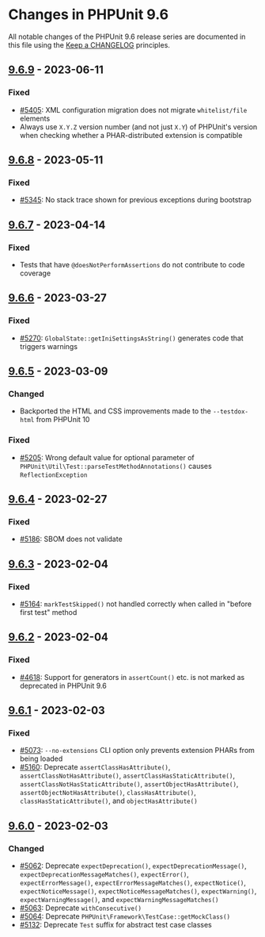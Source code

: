 # Changes in PHPUnit 9.6

All notable changes of the PHPUnit 9.6 release series are documented in this file using
the [Keep a CHANGELOG](https://keepachangelog.com/) principles.

## [9.6.9] - 2023-06-11

### Fixed

* [#5405](https://github.com/sebastianbergmann/phpunit/issues/5405): XML configuration migration does not
  migrate `whitelist/file` elements
* Always use `X.Y.Z` version number (and not just `X.Y`) of PHPUnit's version when checking whether a PHAR-distributed
  extension is compatible

## [9.6.8] - 2023-05-11

### Fixed

* [#5345](https://github.com/sebastianbergmann/phpunit/issues/5345): No stack trace shown for previous exceptions during
  bootstrap

## [9.6.7] - 2023-04-14

### Fixed

* Tests that have `@doesNotPerformAssertions` do not contribute to code coverage

## [9.6.6] - 2023-03-27

### Fixed

* [#5270](https://github.com/sebastianbergmann/phpunit/issues/5270): `GlobalState::getIniSettingsAsString()` generates
  code that triggers warnings

## [9.6.5] - 2023-03-09

### Changed

* Backported the HTML and CSS improvements made to the `--testdox-html` from PHPUnit 10

### Fixed

* [#5205](https://github.com/sebastianbergmann/phpunit/issues/5205): Wrong default value for optional parameter
  of `PHPUnit\Util\Test::parseTestMethodAnnotations()` causes `ReflectionException`

## [9.6.4] - 2023-02-27

### Fixed

* [#5186](https://github.com/sebastianbergmann/phpunit/issues/5186): SBOM does not validate

## [9.6.3] - 2023-02-04

### Fixed

* [#5164](https://github.com/sebastianbergmann/phpunit/issues/5164): `markTestSkipped()` not handled correctly when
  called in "before first test" method

## [9.6.2] - 2023-02-04

### Fixed

* [#4618](https://github.com/sebastianbergmann/phpunit/issues/4618): Support for generators in `assertCount()` etc. is
  not marked as deprecated in PHPUnit 9.6

## [9.6.1] - 2023-02-03

### Fixed

* [#5073](https://github.com/sebastianbergmann/phpunit/issues/5073): `--no-extensions` CLI option only prevents
  extension PHARs from being loaded
* [#5160](https://github.com/sebastianbergmann/phpunit/issues/5160):
  Deprecate `assertClassHasAttribute()`, `assertClassNotHasAttribute()`, `assertClassHasStaticAttribute()`, `assertClassNotHasStaticAttribute()`, `assertObjectHasAttribute()`, `assertObjectNotHasAttribute()`, `classHasAttribute()`, `classHasStaticAttribute()`,
  and `objectHasAttribute()`

## [9.6.0] - 2023-02-03

### Changed

* [#5062](https://github.com/sebastianbergmann/phpunit/issues/5062):
  Deprecate `expectDeprecation()`, `expectDeprecationMessage()`, `expectDeprecationMessageMatches()`, `expectError()`, `expectErrorMessage()`, `expectErrorMessageMatches()`, `expectNotice()`, `expectNoticeMessage()`, `expectNoticeMessageMatches()`, `expectWarning()`, `expectWarningMessage()`,
  and `expectWarningMessageMatches()`
* [#5063](https://github.com/sebastianbergmann/phpunit/issues/5063): Deprecate `withConsecutive()`
* [#5064](https://github.com/sebastianbergmann/phpunit/issues/5064):
  Deprecate `PHPUnit\Framework\TestCase::getMockClass()`
* [#5132](https://github.com/sebastianbergmann/phpunit/issues/5132): Deprecate `Test` suffix for abstract test case
  classes

[9.6.9]: https://github.com/sebastianbergmann/phpunit/compare/9.6.8...9.6.9

[9.6.8]: https://github.com/sebastianbergmann/phpunit/compare/9.6.7...9.6.8

[9.6.7]: https://github.com/sebastianbergmann/phpunit/compare/9.6.6...9.6.7

[9.6.6]: https://github.com/sebastianbergmann/phpunit/compare/9.6.5...9.6.6

[9.6.5]: https://github.com/sebastianbergmann/phpunit/compare/9.6.4...9.6.5

[9.6.4]: https://github.com/sebastianbergmann/phpunit/compare/9.6.3...9.6.4

[9.6.3]: https://github.com/sebastianbergmann/phpunit/compare/9.6.2...9.6.3

[9.6.2]: https://github.com/sebastianbergmann/phpunit/compare/9.6.1...9.6.2

[9.6.1]: https://github.com/sebastianbergmann/phpunit/compare/9.6.0...9.6.1

[9.6.0]: https://github.com/sebastianbergmann/phpunit/compare/9.5.28...9.6.0
